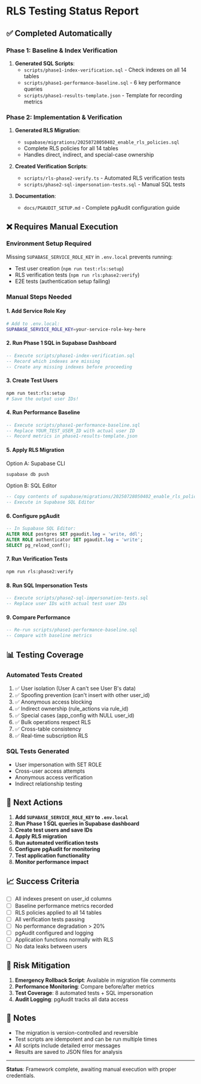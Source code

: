 # RLS Testing Status Report

## ✅ Completed Automatically

### Phase 1: Baseline & Index Verification
1. **Generated SQL Scripts**:
   - `scripts/phase1-index-verification.sql` - Check indexes on all 14 tables
   - `scripts/phase1-performance-baseline.sql` - 6 key performance queries
   - `scripts/phase1-results-template.json` - Template for recording metrics

### Phase 2: Implementation & Verification
1. **Generated RLS Migration**:
   - `supabase/migrations/20250728050402_enable_rls_policies.sql`
   - Complete RLS policies for all 14 tables
   - Handles direct, indirect, and special-case ownership

2. **Created Verification Scripts**:
   - `scripts/rls-phase2-verify.ts` - Automated RLS verification tests
   - `scripts/phase2-sql-impersonation-tests.sql` - Manual SQL tests
   
3. **Documentation**:
   - `docs/PGAUDIT_SETUP.md` - Complete pgAudit configuration guide

## ❌ Requires Manual Execution

### Environment Setup Required
Missing `SUPABASE_SERVICE_ROLE_KEY` in `.env.local` prevents running:
- Test user creation (`npm run test:rls:setup`)
- RLS verification tests (`npm run rls:phase2:verify`)
- E2E tests (authentication setup failing)

### Manual Steps Needed

#### 1. Add Service Role Key
```bash
# Add to .env.local:
SUPABASE_SERVICE_ROLE_KEY=your-service-role-key-here
```

#### 2. Run Phase 1 SQL in Supabase Dashboard
```sql
-- Execute scripts/phase1-index-verification.sql
-- Record which indexes are missing
-- Create any missing indexes before proceeding
```

#### 3. Create Test Users
```bash
npm run test:rls:setup
# Save the output user IDs!
```

#### 4. Run Performance Baseline
```sql
-- Execute scripts/phase1-performance-baseline.sql
-- Replace YOUR_TEST_USER_ID with actual user ID
-- Record metrics in phase1-results-template.json
```

#### 5. Apply RLS Migration
Option A: Supabase CLI
```bash
supabase db push
```

Option B: SQL Editor
```sql
-- Copy contents of supabase/migrations/20250728050402_enable_rls_policies.sql
-- Execute in Supabase SQL Editor
```

#### 6. Configure pgAudit
```sql
-- In Supabase SQL Editor:
ALTER ROLE postgres SET pgaudit.log = 'write, ddl';
ALTER ROLE authenticator SET pgaudit.log = 'write';
SELECT pg_reload_conf();
```

#### 7. Run Verification Tests
```bash
npm run rls:phase2:verify
```

#### 8. Run SQL Impersonation Tests
```sql
-- Execute scripts/phase2-sql-impersonation-tests.sql
-- Replace user IDs with actual test user IDs
```

#### 9. Compare Performance
```sql
-- Re-run scripts/phase1-performance-baseline.sql
-- Compare with baseline metrics
```

## 📊 Testing Coverage

### Automated Tests Created
1. ✅ User isolation (User A can't see User B's data)
2. ✅ Spoofing prevention (can't insert with other user_id)
3. ✅ Anonymous access blocking
4. ✅ Indirect ownership (rule_actions via rule_id)
5. ✅ Special cases (app_config with NULL user_id)
6. ✅ Bulk operations respect RLS
7. ✅ Cross-table consistency
8. ✅ Real-time subscription RLS

### SQL Tests Generated
- User impersonation with SET ROLE
- Cross-user access attempts
- Anonymous access verification
- Indirect relationship testing

## 🎯 Next Actions

1. **Add `SUPABASE_SERVICE_ROLE_KEY` to `.env.local`**
2. **Run Phase 1 SQL queries in Supabase dashboard**
3. **Create test users and save IDs**
4. **Apply RLS migration**
5. **Run automated verification tests**
6. **Configure pgAudit for monitoring**
7. **Test application functionality**
8. **Monitor performance impact**

## 📈 Success Criteria

- [ ] All indexes present on user_id columns
- [ ] Baseline performance metrics recorded
- [ ] RLS policies applied to all 14 tables
- [ ] All verification tests passing
- [ ] No performance degradation > 20%
- [ ] pgAudit configured and logging
- [ ] Application functions normally with RLS
- [ ] No data leaks between users

## 🚨 Risk Mitigation

1. **Emergency Rollback Script**: Available in migration file comments
2. **Performance Monitoring**: Compare before/after metrics
3. **Test Coverage**: 8 automated tests + SQL impersonation
4. **Audit Logging**: pgAudit tracks all data access

## 📝 Notes

- The migration is version-controlled and reversible
- Test scripts are idempotent and can be run multiple times
- All scripts include detailed error messages
- Results are saved to JSON files for analysis

---

**Status**: Framework complete, awaiting manual execution with proper credentials.